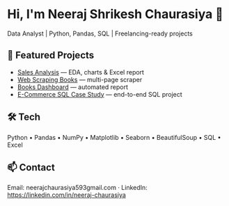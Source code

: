 # Hi, I'm Neeraj Shrikesh Chaurasiya 👋
Data Analyst | Python, Pandas, SQL | Freelancing-ready projects

## 🔭 Featured Projects
- [Sales Analysis](https://github.com/Neeraj-Chaurasiya/sales-analysis) — EDA, charts & Excel report
- [Web Scraping Books](https://github.com/Neeraj-Chaurasiya/web-scraping-books) — multi-page scraper
- [Books Dashboard](https://github.com/Neeraj-Chaurasiya/books-dashboard) — automated report
- [E-Commerce SQL Case Study](https://github.com/Neeraj-Chaurasiya/E-Commerce-SQL-Case-Study) — end-to-end SQL project

## 🛠 Tech
Python • Pandas • NumPy • Matplotlib • Seaborn • BeautifulSoup • SQL • Excel

## 📫 Contact
Email: neerajchaurasiya593gmail.com · LinkedIn: https://linkedin.com/in/neeraj-chaurasiya


